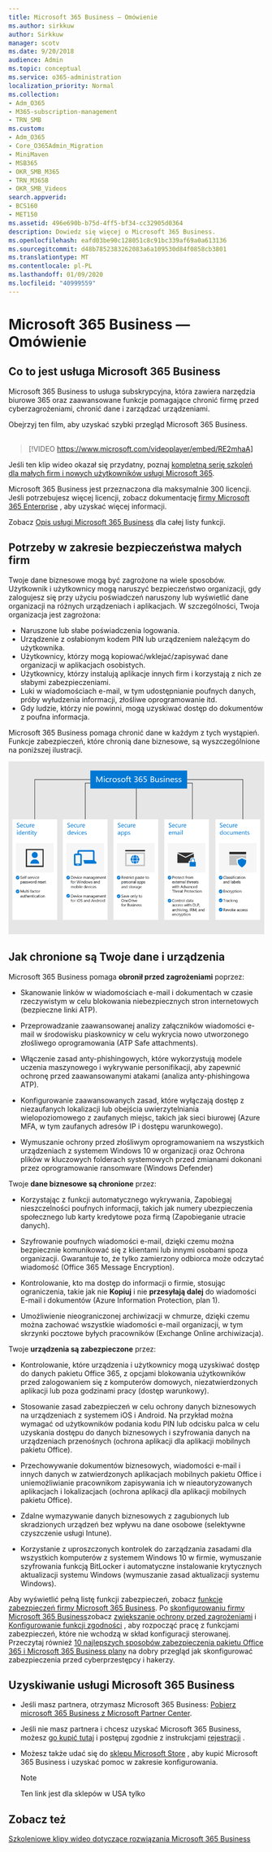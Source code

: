 ```yaml
---
title: Microsoft 365 Business — Omówienie
ms.author: sirkkuw
author: Sirkkuw
manager: scotv
ms.date: 9/20/2018
audience: Admin
ms.topic: conceptual
ms.service: o365-administration
localization_priority: Normal
ms.collection:
- Adm_O365
- M365-subscription-management
- TRN_SMB
ms.custom:
- Adm_O365
- Core_O365Admin_Migration
- MiniMaven
- MSB365
- OKR_SMB_M365
- TRN_M365B
- OKR_SMB_Videos
search.appverid:
- BCS160
- MET150
ms.assetid: 496e690b-b75d-4ff5-bf34-cc32905d0364
description: Dowiedz się więcej o Microsoft 365 Business.
ms.openlocfilehash: eafd03be90c128051c8c91bc339af69a0a613136
ms.sourcegitcommit: d48b7852383262083a6a109530d84f0858cb3801
ms.translationtype: MT
ms.contentlocale: pl-PL
ms.lasthandoff: 01/09/2020
ms.locfileid: "40999559"
---
```

# <a name="overview-of-microsoft-365-business"></a>Microsoft 365 Business — Omówienie

## <a name="what-is-microsoft-365-business"></a>Co to jest usługa Microsoft 365 Business

Microsoft 365 Business to usługa subskrypcyjna, która zawiera narzędzia biurowe 365 oraz zaawansowane funkcje pomagające chronić firmę przed cyberzagrożeniami, chronić dane i zarządzać urządzeniami.

Obejrzyj ten film, aby uzyskać szybki przegląd Microsoft 365 Business.<br><br>

> [!VIDEO https://www.microsoft.com/videoplayer/embed/RE2mhaA] 
  
Jeśli ten klip wideo okazał się przydatny, poznaj [kompletną serię szkoleń dla małych firm i nowych użytkowników usługi Microsoft 365](https://support.office.com/article/6ab4bbcd-79cf-4000-a0bd-d42ce4d12816). 

Microsoft 365 Business jest przeznaczona dla maksymalnie 300 licencji. Jeśli potrzebujesz więcej licencji, zobacz dokumentację [firmy Microsoft 365 Enterprise](https://go.microsoft.com/fwlink/p/?linkid=860986) , aby uzyskać więcej informacji.

Zobacz [Opis usługi Microsoft 365 Business](https://docs.microsoft.com/office365/servicedescriptions/microsoft-365-service-descriptions/microsoft-365-business-service-description) dla całej listy funkcji.
  
## <a name="small-business-security-needs"></a>Potrzeby w zakresie bezpieczeństwa małych firm

Twoje dane biznesowe mogą być zagrożone na wiele sposobów. Użytkownik i użytkownicy mogą naruszyć bezpieczeństwo organizacji, gdy zalogujesz się przy użyciu poświadczeń naruszony lub wyświetlić dane organizacji na różnych urządzeniach i aplikacjach. W szczególności, Twoja organizacja jest zagrożona:

- Naruszone lub słabe poświadczenia logowania.
- Urządzenie z osłabionym kodem PIN lub urządzeniem należącym do użytkownika.
- Użytkownicy, którzy mogą kopiować/wklejać/zapisywać dane organizacji w aplikacjach osobistych.
- Użytkownicy, którzy instalują aplikacje innych firm i korzystają z nich ze słabymi zabezpieczeniami.
- Luki w wiadomościach e-mail, w tym udostępnianie poufnych danych, próby wyłudzenia informacji, złośliwe oprogramowanie itd.
- Gdy ludzie, którzy nie powinni, mogą uzyskiwać dostęp do dokumentów z poufna informacja.

Microsoft 365 Business pomaga chronić dane w każdym z tych wystąpień. Funkcje zabezpieczeń, które chronią dane biznesowe, są wyszczególnione na poniższej ilustracji.

![Postać, która pokazuje, jak M365B chroni Twoją firmę.](media/m365businessvalueadd.png)

## <a name="how-your-data-and-devices-are-protected"></a>Jak chronione są Twoje dane i urządzenia

Microsoft 365 Business pomaga **obronił przed zagrożeniami** poprzez:

- Skanowanie linków w wiadomościach e-mail i dokumentach w czasie rzeczywistym w celu blokowania niebezpiecznych stron internetowych (bezpieczne linki ATP).

- Przeprowadzanie zaawansowanej analizy załączników wiadomości e-mail w środowisku piaskownicy w celu wykrycia nowo utworzonego złośliwego oprogramowania (ATP Safe attachments). 

- Włączenie zasad anty-phishingowych, które wykorzystują modele uczenia maszynowego i wykrywanie personifikacji, aby zapewnić ochronę przed zaawansowanymi atakami (analiza anty-phishingowa ATP). 

- Konfigurowanie zaawansowanych zasad, które wyłączają dostęp z niezaufanych lokalizacji lub obejścia uwierzytelniania wielopoziomowego z zaufanych miejsc, takich jak sieci biurowej (Azure MFA, w tym zaufanych adresów IP i dostępu warunkowego). 

- Wymuszanie ochrony przed złośliwym oprogramowaniem na wszystkich urządzeniach z systemem Windows 10 w organizacji oraz Ochrona plików w kluczowych folderach systemowych przed zmianami dokonani przez oprogramowanie ransomware (Windows Defender)

Twoje **dane biznesowe są chronione** przez:

- Korzystając z funkcji automatycznego wykrywania, Zapobiegaj nieszczelności poufnych informacji, takich jak numery ubezpieczenia społecznego lub karty kredytowe poza firmą (Zapobieganie utracie danych). 

- Szyfrowanie poufnych wiadomości e-mail, dzięki czemu można bezpiecznie komunikować się z klientami lub innymi osobami spoza organizacji. Gwarantuje to, że tylko zamierzony odbiorca może odczytać wiadomość (Office 365 Message Encryption).

- Kontrolowanie, kto ma dostęp do informacji o firmie, stosując ograniczenia, takie jak nie **Kopiuj** i nie **przesyłają dalej** do wiadomości E-mail i dokumentów (Azure Information Protection, plan 1).

- Umożliwienie nieograniczonej archiwizacji w chmurze, dzięki czemu można zachować wszystkie wiadomości e-mail organizacji, w tym skrzynki pocztowe byłych pracowników (Exchange Online archiwizacja).

Twoje **urządzenia są zabezpieczone** przez:

- Kontrolowanie, które urządzenia i użytkownicy mogą uzyskiwać dostęp do danych pakietu Office 365, z opcjami blokowania użytkowników przed zalogowaniem się z komputerów domowych, niezatwierdzonych aplikacji lub poza godzinami pracy (dostęp warunkowy).

- Stosowanie zasad zabezpieczeń w celu ochrony danych biznesowych na urządzeniach z systemem iOS i Android. Na przykład można wymagać od użytkowników podania kodu PIN lub odcisku palca w celu uzyskania dostępu do danych biznesowych i szyfrowania danych na urządzeniach przenośnych (ochrona aplikacji dla aplikacji mobilnych pakietu Office).

- Przechowywanie dokumentów biznesowych, wiadomości e-mail i innych danych w zatwierdzonych aplikacjach mobilnych pakietu Office i uniemożliwianie pracownikom zapisywania ich w nieautoryzowanych aplikacjach i lokalizacjach (ochrona aplikacji dla aplikacji mobilnych pakietu Office).

- Zdalne wymazywanie danych biznesowych z zagubionych lub skradzionych urządzeń bez wpływu na dane osobowe (selektywne czyszczenie usługi Intune).

- Korzystanie z uproszczonych kontrolek do zarządzania zasadami dla wszystkich komputerów z systemem Windows 10 w firmie, wymuszanie szyfrowania funkcją BitLocker i automatyczne instalowanie krytycznych aktualizacji systemu Windows (wymuszanie zasad aktualizacji systemu Windows).

Aby wyświetlić pełną listę funkcji zabezpieczeń, zobacz [funkcje zabezpieczeń firmy Microsoft 365 Business](security-features.md). Po [skonfigurowaniu firmy Microsoft 365 Business](set-up.md)zobacz [zwiększanie ochrony przed zagrożeniami](increase-threat-protection.md) i [Konfigurowanie funkcji zgodności](set-up-compliance.md) , aby rozpocząć pracę z funkcjami zabezpieczeń, które nie wchodzą w skład konfiguracji sterowanej. Przeczytaj również [10 najlepszych sposobów zabezpieczenia pakietu Office 365 i Microsoft 365 Business plany](https://docs.microsoft.com/office365/admin/security-and-compliance/secure-your-business-data) na dobry przegląd jak skonfigurować zabezpieczenia przed cyberprzestępcy i hakerzy.

## <a name="get-microsoft-365-business"></a>Uzyskiwanie usługi Microsoft 365 Business

- Jeśli masz partnera, otrzymasz Microsoft 365 Business: [Pobierz microsoft 365 Business z Microsoft Partner Center](get-microsoft-365-business.md#get-microsoft-365-business-from-microsoft-partner-center).

- Jeśli nie masz partnera i chcesz uzyskać Microsoft 365 Business, możesz [go kupić tutaj](https://www.microsoft.com/microsoft-365/business) i postępuj zgodnie z instrukcjami [rejestracji](sign-up.md) .

- Możesz także udać się do [sklepu Microsoft Store](https://www.microsoft.com/en-us/store/locations/find-a-store?icid=gm_fy18_hol_bopis_feature3&CustomerIntent=Consumer) , aby kupić Microsoft 365 Business i uzyskać pomoc w zakresie konfigurowania.

    > [!NOTE]
    > Ten link jest dla sklepów w USA tylko

## <a name="see-also"></a>Zobacz też

[Szkoleniowe klipy wideo dotyczące rozwiązania Microsoft 365 Business](https://support.office.com/article/6ab4bbcd-79cf-4000-a0bd-d42ce4d12816)
